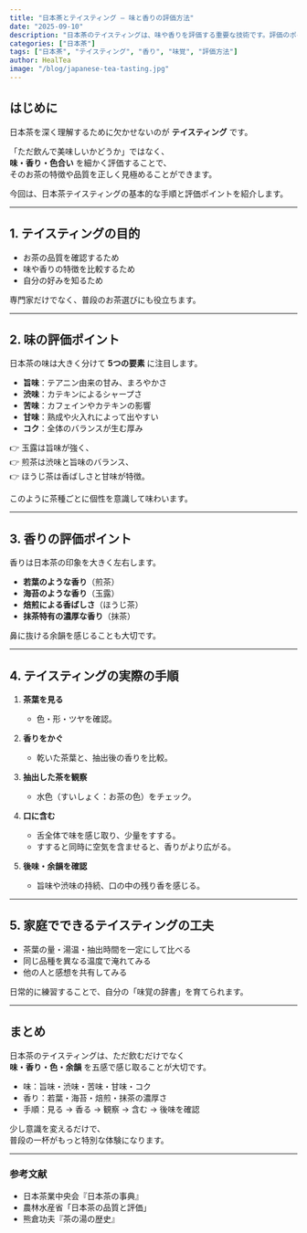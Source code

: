```yaml
---
title: "日本茶とテイスティング ― 味と香りの評価方法"
date: "2025-09-10"
description: "日本茶のテイスティングは、味や香りを評価する重要な技術です。評価のポイントや手順をわかりやすく解説します。"
categories: ["日本茶"]
tags: ["日本茶", "テイスティング", "香り", "味覚", "評価方法"]
author: HealTea
image: "/blog/japanese-tea-tasting.jpg"
---
```


## はじめに
日本茶を深く理解するために欠かせないのが **テイスティング** です。  

「ただ飲んで美味しいかどうか」ではなく、  
**味・香り・色合い** を細かく評価することで、  
そのお茶の特徴や品質を正しく見極めることができます。  

今回は、日本茶テイスティングの基本的な手順と評価ポイントを紹介します。  

---

## 1. テイスティングの目的
- お茶の品質を確認するため  
- 味や香りの特徴を比較するため  
- 自分の好みを知るため  

専門家だけでなく、普段のお茶選びにも役立ちます。  

---

## 2. 味の評価ポイント
日本茶の味は大きく分けて **5つの要素** に注目します。  

- **旨味**：テアニン由来の甘み、まろやかさ  
- **渋味**：カテキンによるシャープさ  
- **苦味**：カフェインやカテキンの影響  
- **甘味**：熟成や火入れによって出やすい  
- **コク**：全体のバランスが生む厚み  

👉 玉露は旨味が強く、  
👉 煎茶は渋味と旨味のバランス、  
👉 ほうじ茶は香ばしさと甘味が特徴。  

このように茶種ごとに個性を意識して味わいます。  

---

## 3. 香りの評価ポイント
香りは日本茶の印象を大きく左右します。  

- **若葉のような香り**（煎茶）  
- **海苔のような香り**（玉露）  
- **焙煎による香ばしさ**（ほうじ茶）  
- **抹茶特有の濃厚な香り**（抹茶）  

鼻に抜ける余韻を感じることも大切です。  

---

## 4. テイスティングの実際の手順
1. **茶葉を見る**  
   - 色・形・ツヤを確認。  

2. **香りをかぐ**  
   - 乾いた茶葉と、抽出後の香りを比較。  

3. **抽出した茶を観察**  
   - 水色（すいしょく：お茶の色）をチェック。  

4. **口に含む**  
   - 舌全体で味を感じ取り、少量をすする。  
   - すすると同時に空気を含ませると、香りがより広がる。  

5. **後味・余韻を確認**  
   - 旨味や渋味の持続、口の中の残り香を感じる。  

---

## 5. 家庭でできるテイスティングの工夫
- 茶葉の量・湯温・抽出時間を一定にして比べる  
- 同じ品種を異なる温度で淹れてみる  
- 他の人と感想を共有してみる  

日常的に練習することで、自分の「味覚の辞書」を育てられます。  

---

## まとめ
日本茶のテイスティングは、ただ飲むだけでなく  
**味・香り・色・余韻** を五感で感じ取ることが大切です。  

- 味：旨味・渋味・苦味・甘味・コク  
- 香り：若葉・海苔・焙煎・抹茶の濃厚さ  
- 手順：見る → 香る → 観察 → 含む → 後味を確認  

少し意識を変えるだけで、  
普段の一杯がもっと特別な体験になります。  

---

### 参考文献
- 日本茶業中央会『日本茶の事典』  
- 農林水産省「日本茶の品質と評価」  
- 熊倉功夫『茶の湯の歴史』  

